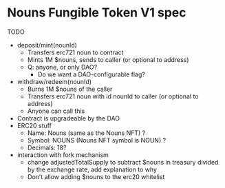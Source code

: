 # Nouns Fungible Token V1 spec

TODO

- deposit/mint(nounId)
   - Transfers erc721 noun to contract
   - Mints 1M $nouns, sends to caller (or optional to address)
   - Q: anyone, or only DAO?
      - Do we want a DAO-configurable flag?
- withdraw/redeem(nounId)
   - Burns 1M $nouns of the caller
   - Transfers erc721 noun with id nounId to caller (or optional to address)
   - Anyone can call this
- Contract is upgradeable by the DAO
- ERC20 stuff
   - Name: Nouns (same as the Nouns NFT) ?
   - Symbol: NOUNS (Nouns NFT symbol is NOUN) ?
   - Decimals: 18?
- interaction with fork mechanism
   - change adjustedTotalSupply to subtract $nouns in treasury divided by the exchange rate, add explanation to why
   - Don’t allow adding $nouns to the erc20 whitelist
